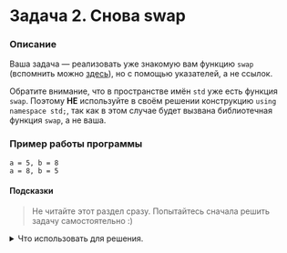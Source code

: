 # Задача 2. Снова swap

### Описание
Ваша задача — реализовать уже знакомую вам функцию `swap` (вспомнить можно [здесь](../../1.7/02)), но с помощью указателей, а не ссылок.

Обратите внимание, что в пространстве имён `std` уже есть функция `swap`. Поэтому **НЕ** используйте в своём решении конструкцию `using namespace std;`, так как в этом случае будет вызвана библиотечная функция `swap`, а не ваша.

### Пример работы программы
```
a = 5, b = 8
a = 8, b = 5
```
#### Подсказки

> Не читайте этот раздел сразу. Попытайтесь сначала решить задачу самостоятельно :)

<details>

<summary>Что использовать для решения.</summary>

Чтобы функция  `swap`  могла изменять значения в тех переменных, которые в неё передали, вы должны передать в функцию не сами переменные, а указатели на них. Внутри функции нужно применить к указателям операцию разыменования (`*`).

Для вывода на консоль использовать  `std::cout`.

</details>
